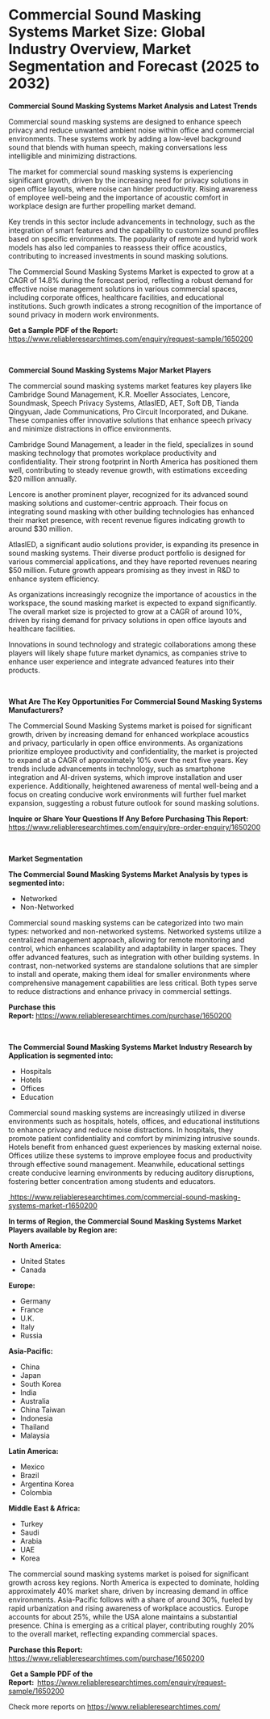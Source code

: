 <p><h1>Commercial Sound Masking Systems Market Size: Global Industry Overview, Market Segmentation and Forecast (2025 to 2032)</h1></p><p><strong>Commercial Sound Masking Systems Market Analysis and Latest Trends</strong></p>
<p><p>Commercial sound masking systems are designed to enhance speech privacy and reduce unwanted ambient noise within office and commercial environments. These systems work by adding a low-level background sound that blends with human speech, making conversations less intelligible and minimizing distractions.</p><p>The market for commercial sound masking systems is experiencing significant growth, driven by the increasing need for privacy solutions in open office layouts, where noise can hinder productivity. Rising awareness of employee well-being and the importance of acoustic comfort in workplace design are further propelling market demand. </p><p>Key trends in this sector include advancements in technology, such as the integration of smart features and the capability to customize sound profiles based on specific environments. The popularity of remote and hybrid work models has also led companies to reassess their office acoustics, contributing to increased investments in sound masking solutions. </p><p>The Commercial Sound Masking Systems Market is expected to grow at a CAGR of 14.8% during the forecast period, reflecting a robust demand for effective noise management solutions in various commercial spaces, including corporate offices, healthcare facilities, and educational institutions. Such growth indicates a strong recognition of the importance of sound privacy in modern work environments.</p></p>
<p><strong>Get a Sample PDF of the Report:&nbsp;</strong> <a href="https://www.reliableresearchtimes.com/enquiry/request-sample/1650200?utm_campaign=2141&utm_medium=2&utm_source=Github&utm_content=ia&utm_term=17022025&utm_id=commercial-sound-masking-systems">https://www.reliableresearchtimes.com/enquiry/request-sample/1650200</a></p>
<p>&nbsp;</p>
<p><strong>Commercial Sound Masking Systems Major Market Players</strong></p>
<p><p>The commercial sound masking systems market features key players like Cambridge Sound Management, K.R. Moeller Associates, Lencore, Soundmask, Speech Privacy Systems, AtlasIED, AET, Soft DB, Tianda Qingyuan, Jade Communications, Pro Circuit Incorporated, and Dukane. These companies offer innovative solutions that enhance speech privacy and minimize distractions in office environments.</p><p>Cambridge Sound Management, a leader in the field, specializes in sound masking technology that promotes workplace productivity and confidentiality. Their strong footprint in North America has positioned them well, contributing to steady revenue growth, with estimations exceeding $20 million annually.</p><p>Lencore is another prominent player, recognized for its advanced sound masking solutions and customer-centric approach. Their focus on integrating sound masking with other building technologies has enhanced their market presence, with recent revenue figures indicating growth to around $30 million.</p><p>AtlasIED, a significant audio solutions provider, is expanding its presence in sound masking systems. Their diverse product portfolio is designed for various commercial applications, and they have reported revenues nearing $50 million. Future growth appears promising as they invest in R&D to enhance system efficiency.</p><p>As organizations increasingly recognize the importance of acoustics in the workspace, the sound masking market is expected to expand significantly. The overall market size is projected to grow at a CAGR of around 10%, driven by rising demand for privacy solutions in open office layouts and healthcare facilities. </p><p>Innovations in sound technology and strategic collaborations among these players will likely shape future market dynamics, as companies strive to enhance user experience and integrate advanced features into their products.</p></p>
<p>&nbsp;</p>
<p><strong>What Are The Key Opportunities For Commercial Sound Masking Systems Manufacturers?</strong></p>
<p><p>The Commercial Sound Masking Systems market is poised for significant growth, driven by increasing demand for enhanced workplace acoustics and privacy, particularly in open office environments. As organizations prioritize employee productivity and confidentiality, the market is projected to expand at a CAGR of approximately 10% over the next five years. Key trends include advancements in technology, such as smartphone integration and AI-driven systems, which improve installation and user experience. Additionally, heightened awareness of mental well-being and a focus on creating conducive work environments will further fuel market expansion, suggesting a robust future outlook for sound masking solutions.</p></p>
<p><strong>Inquire or Share Your Questions If Any Before Purchasing This Report:</strong> <a href="https://www.reliableresearchtimes.com/enquiry/pre-order-enquiry/1650200?utm_campaign=2141&utm_medium=2&utm_source=Github&utm_content=ia&utm_term=17022025&utm_id=commercial-sound-masking-systems">https://www.reliableresearchtimes.com/enquiry/pre-order-enquiry/1650200</a></p>
<p>&nbsp;</p>
<p><strong>Market Segmentation</strong></p>
<p><strong>The Commercial Sound Masking Systems Market Analysis by types is segmented into:</strong></p>
<p><ul><li>Networked</li><li>Non-Networked</li></ul></p>
<p><p>Commercial sound masking systems can be categorized into two main types: networked and non-networked systems. Networked systems utilize a centralized management approach, allowing for remote monitoring and control, which enhances scalability and adaptability in larger spaces. They offer advanced features, such as integration with other building systems. In contrast, non-networked systems are standalone solutions that are simpler to install and operate, making them ideal for smaller environments where comprehensive management capabilities are less critical. Both types serve to reduce distractions and enhance privacy in commercial settings.</p></p>
<p><strong>Purchase this Report:&nbsp;</strong><a href="https://www.reliableresearchtimes.com/purchase/1650200?utm_campaign=2141&utm_medium=2&utm_source=Github&utm_content=ia&utm_term=17022025&utm_id=commercial-sound-masking-systems">https://www.reliableresearchtimes.com/purchase/1650200</a></p>
<p>&nbsp;</p>
<p><strong>The Commercial Sound Masking Systems Market Industry Research by Application is segmented into:</strong></p>
<p><ul><li>Hospitals</li><li>Hotels</li><li>Offices</li><li>Education</li></ul></p>
<p><p>Commercial sound masking systems are increasingly utilized in diverse environments such as hospitals, hotels, offices, and educational institutions to enhance privacy and reduce noise distractions. In hospitals, they promote patient confidentiality and comfort by minimizing intrusive sounds. Hotels benefit from enhanced guest experiences by masking external noise. Offices utilize these systems to improve employee focus and productivity through effective sound management. Meanwhile, educational settings create conducive learning environments by reducing auditory disruptions, fostering better concentration among students and educators.</p></p>
<p><a href="https://www.reliableresearchtimes.com/commercial-sound-masking-systems-market-r1650200?utm_campaign=2141&utm_medium=2&utm_source=Github&utm_content=ia&utm_term=17022025&utm_id=commercial-sound-masking-systems">&nbsp;https://www.reliableresearchtimes.com/commercial-sound-masking-systems-market-r1650200</a></p>
<p><strong>In terms of Region, the Commercial Sound Masking Systems Market Players available by Region are:</strong></p>
<p>
    <p> <strong> North America: </strong>
        <ul>
            <li>United States</li>
            <li>Canada</li>
        </ul>
        </p> 
    <p> <strong> Europe: </strong>
        <ul>
            <li>Germany</li>
            <li>France</li>
            <li>U.K.</li>
            <li>Italy</li>
            <li>Russia</li>
        </ul>
        </p> 
    <p> <strong> Asia-Pacific: </strong>
        <ul>
            <li>China</li>
            <li>Japan</li>
            <li>South Korea</li>
            <li>India</li>
            <li>Australia</li>
            <li>China Taiwan</li>
            <li>Indonesia</li>
            <li>Thailand</li>
            <li>Malaysia</li>
        </ul>
        </p> 
    <p> <strong> Latin America: </strong>
        <ul>
            <li>Mexico</li>
            <li>Brazil</li>
            <li>Argentina Korea</li>
            <li>Colombia</li>
        </ul>
        </p> 
    <p> <strong> Middle East & Africa: </strong>
        <ul>
            <li>Turkey</li>
            <li>Saudi</li>
            <li>Arabia</li>
            <li>UAE</li>
            <li>Korea</li>
        </ul>
    </p>
    </p>
<p><p>The commercial sound masking systems market is poised for significant growth across key regions. North America is expected to dominate, holding approximately 40% market share, driven by increasing demand in office environments. Asia-Pacific follows with a share of around 30%, fueled by rapid urbanization and rising awareness of workplace acoustics. Europe accounts for about 25%, while the USA alone maintains a substantial presence. China is emerging as a critical player, contributing roughly 20% to the overall market, reflecting expanding commercial spaces.</p></p>
<p><strong>Purchase this Report: </strong><a href="https://www.reliableresearchtimes.com/purchase/1650200?utm_campaign=2141&utm_medium=2&utm_source=Github&utm_content=ia&utm_term=17022025&utm_id=commercial-sound-masking-systems">https://www.reliableresearchtimes.com/purchase/1650200</a></p>
<p>&nbsp;<strong>Get a Sample PDF of the Report:&nbsp;&nbsp;</strong><a href="https://www.reliableresearchtimes.com/enquiry/request-sample/1650200?utm_campaign=2141&utm_medium=2&utm_source=Github&utm_content=ia&utm_term=17022025&utm_id=commercial-sound-masking-systems">https://www.reliableresearchtimes.com/enquiry/request-sample/1650200</a></p>
<p><strong></strong></p>
<p>Check more reports on <a href="https://www.reliableresearchtimes.com/?utm_campaign=2141&utm_medium=2&utm_source=Github&utm_content=ia&utm_term=17022025&utm_id=commercial-sound-masking-systems">https://www.reliableresearchtimes.com/</a></p>